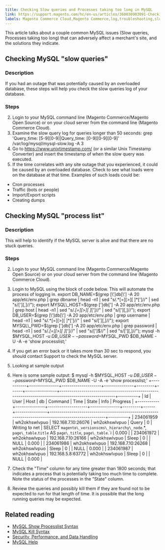 ```yaml
---
title: Checking Slow queries and Processes taking too long in MySQL
link: https://support.magento.com/hc/en-us/articles/360030903091-Checking-Slow-queries-and-Processes-taking-too-long-in-MySQL
labels: Magento Commerce Cloud,Magento Commerce,log,troubleshooting,slow,queries,MySQL
---
```


This article talks about a couple common MySQL issues (Slow queries, Processes taking too long) that can adversely affect a merchant's site, and the solutions they indicate.

 Checking MySQL "slow queries"
-----------------------------

 ### Description

 If you had an outage that was potentially caused by an overloaded database, these steps will help you check the slow queries log of your database.

 ### Steps

 
 2. Login to your MySQL command line (Magento Commerce/Magento Open Source) or on your cloud server from the command line (Magento Commerce Cloud).
 4. Examine the slow query log for queries longer than 50 seconds: grep 'Query\_time: [5-9][0-9]\|Query\_time: [0-9][0-9][0-9]' /var/log/mysql/mysql-slow.log -A 3 
 6. Go to <https://www.unixtimestamp.com/> (or a similar Unix Timestamp Converter) and insert the timestamp of when the slow query was executed.
 8. If the time correlates with any site outage that you experienced, it could be caused by an overloaded database. Check to see what loads were on the database at that time. Examples of such loads could be:
 

 * Cron processes
 * Traffic (bots or people)
 * Import/Export scripts
 * Creating dumps
 
  

 Checking MySQL "process list"
-----------------------------

 ### Description

 This will help to identify if the MySQL server is alive and that there are no stuck queries.

 ### Steps

 
 2. Login to your MySQL command line (Magento Commerce/Magento Open Source) or on your cloud server from the command line (Magento Commerce Cloud).
 4. Login to MySQL using the block of code below. This will automate the process of logging in. export DB\_NAME=$(grep [\']db[\'] -A 20 app/etc/env.php | grep dbname | head -n1 | sed "s/.*[=][>][ ]*[']//" | sed "s/['][,]//"); export MYSQL\_HOST=$(grep [\']db[\'] -A 20 app/etc/env.php | grep host | head -n1 | sed "s/.*[=][>][ ]*[']//" | sed "s/['][,]//"); export DB\_USER=$(grep [\']db[\'] -A 20 app/etc/env.php | grep username | head -n1 | sed "s/.*[=][>][ ]*[']//" | sed "s/['][,]//"); export MYSQL\_PWD=$(grep [\']db[\'] -A 20 app/etc/env.php | grep password | head -n1 | sed "s/.*[=][>][ ]*[']//" | sed "s/[']$//" | sed "s/['][,]//"); mysql -h $MYSQL\_HOST -u $DB\_USER --password=$MYSQL\_PWD $DB\_NAME -U -A -e 'show processlist;' 
 6. If you get an error back or it takes more than 30 sec to respond, you should contact Support to check the MySQL server.
 8. Looking at sample output
 
 2. Here is some sample output: $ mysql -h $MYSQL\_HOST -u $DB\_USER --password=$MYSQL\_PWD $DB\_NAME -U -A -e 'show processlist;' +-----------+---------------+--------------------+---------------+---------+------+----------------+------------------------------------------------------------------------------------------------------+----------+ | Id | User | Host | db | Command | Time | State | Info | Progress | +-----------+---------------+--------------------+---------------+---------+------+----------------+------------------------------------------------------------------------------------------------------+----------+ | 234061959 | wh2okhswlvpuo | 192.168.7.10:26076 | wh2okhswlvpuo | Query | 0 | Writing to net | SELECT `magento\_versionscms\_hierarchy\_node`.*, `page\_table`.`title` AS `page\_title`, `page\_table`.`i | 0.000 | | 234061972 | wh2okhswlvpuo | 192.168.7.10:26166 | wh2okhswlvpuo | Sleep | 0 | | NULL | 0.000 | | 234061986 | wh2okhswlvpuo | 192.168.7.10:26268 | wh2okhswlvpuo | Sleep | 0 | | NULL | 0.000 | | 234061987 | wh2okhswlvpuo | 192.168.5.8:63772 | wh2okhswlvpuo | Sleep | 0 | | NULL | 0.000 |  
 4. Check the "Time" column for any time greater than 1800 seconds; that indicates a process that is potentially taking too much time to complete. Note the status of the processes in the "State" column.
 6. Review the queries and possibly kill them if they are found not to be expected to run for that length of time. It is possible that the long running queries may be expected.
 
 
  

 Related reading
---------------

 
 * [MySQL Show Processlist Syntax](https://dev.mysql.com/doc/refman/8.0/en/show-processlist.html)
 * [MySQL Kill Syntax](https://dev.mysql.com/doc/refman/8.0/en/kill.html)
 * [Security, Performance, and Data Handling](https://devdocs.magento.com/guides/v2.3/ext-best-practices/extension-coding/security-performance-data-bp.html)
 * [MySQL Help](https://devdocs.magento.com/guides/v2.3/install-gde/prereq/mysql.html)
 
